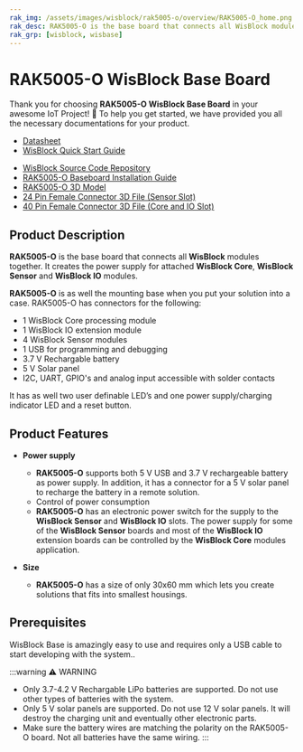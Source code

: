 ```yaml
---
rak_img: /assets/images/wisblock/rak5005-o/overview/RAK5005-O_home.png
rak_desc: RAK5005-O is the base board that connects all WisBlock modules together. It creates the power supply for attached WisBlock Core, WisBlock Sensor and WisBlock IO modules.
rak_grp: [wisblock, wisbase]
---
```



# RAK5005-O WisBlock Base Board

Thank you for choosing **RAK5005-O WisBlock Base Board** in your awesome IoT Project! 🎉 To help you get started, we have provided you all the necessary documentations for your product.

* [Datasheet](../Datasheet/)
* <a href="../../Quickstart/" target="_blank">WisBlock Quick Start Guide</a>
<!---* [WisBlock Quick Start Guide](../../Quickstart/)-->
* [WisBlock Source Code Repository](https://github.com/RAKWireless/WisBlock/)
* [RAK5005-O Baseboard Installation Guide](../../../../Knowledge-Hub/Learn/RAK5005-O-Baseboard-Installation-Guide/)
* [RAK5005-O 3D Model](https://downloads.rakwireless.com/LoRa/WisBlock/WisBlock-3D/pwb-rak5005-O.stp)
* [24 Pin Female Connector 3D File (Sensor Slot)](https://downloads.rakwireless.com/3D_File/WisConnector/F24S1003K6M.stp)
* [40 Pin Female Connector 3D File (Core and IO Slot)](https://downloads.rakwireless.com/3D_File/WisConnector/F40S1003K6M.stp)


## Product Description

<!---
The RAK5005-O baseboard has a one slot reserved for WisDuo module，four slots for WisSensor modules and one slot for WisIO module. Also, there are also **2.54 mm pitch connectors** for extension interface, such as **I2C**, **UART**, and **GPIO pins**.

For convenience, there is a USB connector for debugging, it is connected directly to MCU’s USB port (if supported). The customer can access the internal MCU by connecting to a computer’s USB port directly. This USB connector is also used as a battery charging port.

For each module, a method is designed to connect and fasten the module easily. These connectors are **high-speed board to board connector**, they provide signal integrity for each data bus. A set of screws are used for attaching the module under the environment with vibrations.

To avoid electromagnetic interference and heating interference, the sensor connectors on the WisBase are designed to be installed on both sides of the PCB. Moreso, a sensor module can be attached either on the top layer or the bottom layer of the WisBase board.

-->

**RAK5005-O** is the base board that connects all **WisBlock** modules together. It creates the power supply for attached **WisBlock Core**, **WisBlock Sensor** and **WisBlock IO** modules.

**RAK5005-O** is as well the mounting base when you put your solution into a case. RAK5005-O has connectors for the following:

* 1 WisBlock Core processing module
* 1 WisBlock IO extension module
* 4 WisBlock Sensor modules
* 1 USB for programming and debugging
* 3.7&nbsp;V Rechargable battery
* 5&nbsp;V Solar panel
* I2C, UART, GPIO's and analog input accessible with solder contacts

It has as well two user definable LED’s and one power supply/charging indicator LED and a reset button.

## Product Features

* **Power supply**     
    * **RAK5005-O** supports both 5&nbsp;V USB and 3.7&nbsp;V rechargeable battery as power supply. In addition, it has a connector for a 5&nbsp;V solar panel to recharge the battery in a remote solution.     
    * Control of power consumption    
    * **RAK5005-O** has an electronic power switch for the supply to the **WisBlock Sensor** and **WisBlock IO** slots. The power supply for some of the **WisBlock Sensor** boards and most of the **WisBlock IO** extension boards can be controlled by the **WisBlock Core** modules application.    

* **Size**    
    * **RAK5005-O** has a size of only 30x60&nbsp;mm which lets you create solutions that fits into smallest housings.


## Prerequisites 

WisBlock Base is amazingly easy to use and requires only a USB cable to start developing with the system..

:::warning ⚠️ WARNING    
- Only 3.7-4.2&nbsp;V Rechargable LiPo batteries are supported. Do not use other types of batteries with the system.    
- Only 5&nbsp;V solar panels are supported. Do not use 12&nbsp;V solar panels. It will destroy the charging unit and eventually other electronic parts.    
- Make sure the battery wires are matching the polarity on the RAK5005-O board. Not all batteries have the same wiring.
:::